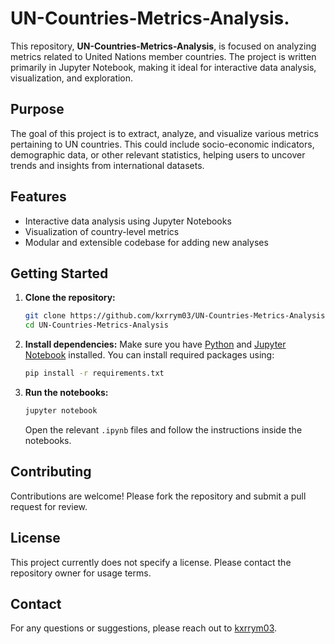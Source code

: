 # UN-Countries-Metrics-Analysis.

This repository, **UN-Countries-Metrics-Analysis**, is focused on analyzing metrics related to United Nations member countries. The project is written primarily in Jupyter Notebook, making it ideal for interactive data analysis, visualization, and exploration.

## Purpose

The goal of this project is to extract, analyze, and visualize various metrics pertaining to UN countries. This could include socio-economic indicators, demographic data, or other relevant statistics, helping users to uncover trends and insights from international datasets.

## Features

- Interactive data analysis using Jupyter Notebooks
- Visualization of country-level metrics
- Modular and extensible codebase for adding new analyses

## Getting Started

1. **Clone the repository:**
   ```bash
   git clone https://github.com/kxrrym03/UN-Countries-Metrics-Analysis.git
   cd UN-Countries-Metrics-Analysis
   ```

2. **Install dependencies:**
   Make sure you have [Python](https://www.python.org/) and [Jupyter Notebook](https://jupyter.org/) installed. You can install required packages using:
   ```bash
   pip install -r requirements.txt
   ```
   

3. **Run the notebooks:**
   ```bash
   jupyter notebook
   ```
   Open the relevant `.ipynb` files and follow the instructions inside the notebooks.

## Contributing

Contributions are welcome! Please fork the repository and submit a pull request for review.

## License

This project currently does not specify a license. Please contact the repository owner for usage terms.

## Contact

For any questions or suggestions, please reach out to [kxrrym03](https://github.com/kxrrym03).
